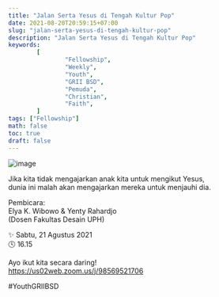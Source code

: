 ```yaml
---
title: "Jalan Serta Yesus di Tengah Kultur Pop"
date: 2021-08-20T20:59:15+07:00
slug: "jalan-serta-yesus-di-tengah-kultur-pop"
description: "Jalan Serta Yesus di Tengah Kultur Pop"
keywords:
        [
                "Fellowship",
                "Weekly",
                "Youth",
                "GRII BSD",
                "Pemuda",
                "Christian",
                "Faith",
        ]
tags: ["Fellowship"]
math: false
toc: true
draft: false
---
```


![image](/images/events/20210821.jpeg)

Jika kita tidak mengajarkan anak kita untuk mengikut Yesus,\
dunia ini malah akan mengajarkan mereka untuk menjauhi dia.

Pembicara: \
Elya K. Wibowo & Yenty Rahardjo\
(Dosen Fakultas Desain UPH)

✨ Sabtu, 21 Agustus 2021\
🕓 16.15

Ayo ikut kita secara daring!\
https://us02web.zoom.us/j/98569521706

#YouthGRIIBSD
